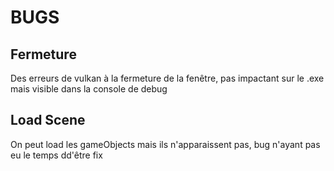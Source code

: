 # BUGS

## Fermeture

Des erreurs de vulkan à la fermeture de la fenêtre, pas impactant sur le .exe mais visible dans la console de debug

## Load Scene

On peut load les gameObjects mais ils n'apparaissent pas, bug n'ayant pas eu le temps dd'être fix
